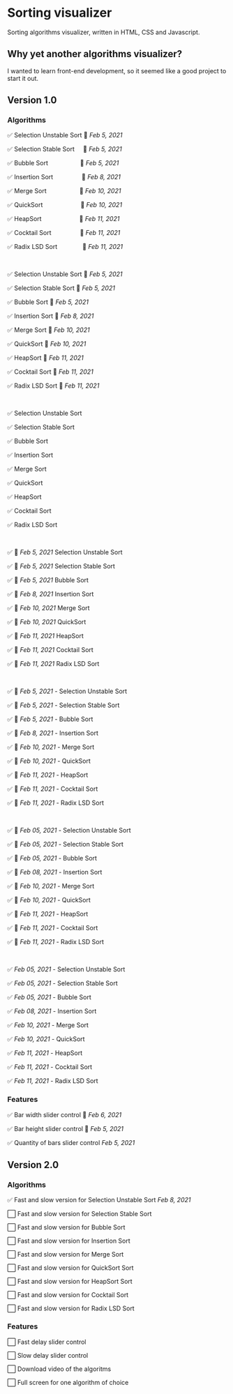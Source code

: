 # Sorting visualizer
Sorting algorithms visualizer, written in HTML, CSS and Javascript.

## Why yet another algorithms visualizer?
I wanted to learn front-end development, so it seemed like a good project to start it out.

## Version 1.0

### Algorithms
:white_check_mark: Selection Unstable Sort :calendar: *Feb 5, 2021*

:white_check_mark: Selection Stable Sort &nbsp; &nbsp; :calendar: *Feb 5, 2021*

:white_check_mark: Bubble Sort &emsp; &emsp; &emsp; &nbsp; &nbsp; :calendar: *Feb 5, 2021*

:white_check_mark: Insertion Sort &emsp; &emsp; &emsp; &nbsp; :calendar: *Feb 8, 2021*

:white_check_mark: Merge Sort &emsp; &emsp; &emsp; &emsp; :calendar: *Feb 10, 2021*

:white_check_mark: QuickSort &emsp; &emsp; &emsp; &emsp; &ensp; :calendar: *Feb 10, 2021*

:white_check_mark: HeapSort &emsp; &emsp; &emsp; &emsp; &ensp; :calendar: *Feb 11, 2021*

:white_check_mark: Cocktail Sort &emsp; &emsp; &emsp; &nbsp; :calendar: *Feb 11, 2021*

:white_check_mark: Radix LSD Sort &emsp; &emsp; &emsp; :calendar: *Feb 11, 2021*

<br>

:white_check_mark: Selection Unstable Sort :calendar: *Feb 5, 2021*

:white_check_mark: Selection Stable Sort :calendar: *Feb 5, 2021*

:white_check_mark: Bubble Sort :calendar: *Feb 5, 2021*

:white_check_mark: Insertion Sort :calendar: *Feb 8, 2021*

:white_check_mark: Merge Sort :calendar: *Feb 10, 2021*

:white_check_mark: QuickSort :calendar: *Feb 10, 2021*

:white_check_mark: HeapSort :calendar: *Feb 11, 2021*

:white_check_mark: Cocktail Sort :calendar: *Feb 11, 2021*

:white_check_mark: Radix LSD Sort :calendar: *Feb 11, 2021*

<br>

:white_check_mark: Selection Unstable Sort

:white_check_mark: Selection Stable Sort

:white_check_mark: Bubble Sort

:white_check_mark: Insertion Sort

:white_check_mark: Merge Sort

:white_check_mark: QuickSort

:white_check_mark: HeapSort

:white_check_mark: Cocktail Sort

:white_check_mark: Radix LSD Sort



<br>

:white_check_mark: :calendar: *Feb 5, 2021* Selection Unstable Sort

:white_check_mark: :calendar: *Feb 5, 2021* Selection Stable Sort

:white_check_mark: :calendar: *Feb 5, 2021* Bubble Sort

:white_check_mark: :calendar: *Feb 8, 2021* Insertion Sort

:white_check_mark: :calendar: *Feb 10, 2021* Merge Sort

:white_check_mark: :calendar: *Feb 10, 2021* QuickSort

:white_check_mark: :calendar: *Feb 11, 2021* HeapSort

:white_check_mark: :calendar: *Feb 11, 2021* Cocktail Sort

:white_check_mark: :calendar: *Feb 11, 2021* Radix LSD Sort

<br>

:white_check_mark: :calendar: *Feb 5, 2021* - Selection Unstable Sort

:white_check_mark: :calendar: *Feb 5, 2021* - Selection Stable Sort

:white_check_mark: :calendar: *Feb 5, 2021* - Bubble Sort

:white_check_mark: :calendar: *Feb 8, 2021* - Insertion Sort

:white_check_mark: :calendar: *Feb 10, 2021* - Merge Sort

:white_check_mark: :calendar: *Feb 10, 2021* - QuickSort

:white_check_mark: :calendar: *Feb 11, 2021* - HeapSort

:white_check_mark: :calendar: *Feb 11, 2021* - Cocktail Sort

:white_check_mark: :calendar: *Feb 11, 2021* - Radix LSD Sort

<br>

:white_check_mark: :calendar: *Feb 05, 2021* - Selection Unstable Sort

:white_check_mark: :calendar: *Feb 05, 2021* - Selection Stable Sort

:white_check_mark: :calendar: *Feb 05, 2021* - Bubble Sort

:white_check_mark: :calendar: *Feb 08, 2021* - Insertion Sort

:white_check_mark: :calendar: *Feb 10, 2021* - Merge Sort

:white_check_mark: :calendar: *Feb 10, 2021* - QuickSort

:white_check_mark: :calendar: *Feb 11, 2021* - HeapSort

:white_check_mark: :calendar: *Feb 11, 2021* - Cocktail Sort

:white_check_mark: :calendar: *Feb 11, 2021* - Radix LSD Sort

<br>

:white_check_mark: *Feb 05, 2021* - Selection Unstable Sort

:white_check_mark: *Feb 05, 2021* - Selection Stable Sort

:white_check_mark: *Feb 05, 2021* - Bubble Sort

:white_check_mark: *Feb 08, 2021* - Insertion Sort

:white_check_mark: *Feb 10, 2021* - Merge Sort

:white_check_mark: *Feb 10, 2021* - QuickSort

:white_check_mark: *Feb 11, 2021* - HeapSort

:white_check_mark: *Feb 11, 2021* - Cocktail Sort

:white_check_mark: *Feb 11, 2021* - Radix LSD Sort


### Features
:white_check_mark: Bar width slider control :calendar: *Feb 6, 2021*

:white_check_mark: Bar height slider control :date: *Feb 5, 2021*

:white_check_mark: Quantity of bars slider control *Feb 5, 2021*

## Version 2.0

### Algorithms
:white_check_mark: Fast and slow version for Selection Unstable Sort *Feb 8, 2021*

:white_large_square: Fast and slow version for Selection Stable Sort

:white_large_square: Fast and slow version for Bubble Sort

:white_large_square: Fast and slow version for Insertion Sort

:white_large_square: Fast and slow version for Merge Sort

:white_large_square: Fast and slow version for QuickSort Sort

:white_large_square: Fast and slow version for HeapSort Sort

:white_large_square: Fast and slow version for Cocktail Sort

:white_large_square: Fast and slow version for Radix LSD Sort

### Features
:white_large_square: Fast delay slider control

:white_large_square: Slow delay slider control

:white_large_square: Download video of the algoritms

:white_large_square: Full screen for one algorithm of choice

